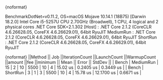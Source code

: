 {noformat}

BenchmarkDotNet=v0.11.2, OS=macOS Mojave 10.14.1 (18B75) [Darwin 18.2.0]
Intel Core i5-5257U CPU 2.70GHz (Broadwell), 1 CPU, 4 logical and 2 physical cores
.NET Core SDK=2.1.302
  [Host]    : .NET Core 2.1.2 (CoreCLR 4.6.26628.05, CoreFX 4.6.26629.01), 64bit RyuJIT
  MediumRun : .NET Core 2.1.2 (CoreCLR 4.6.26628.05, CoreFX 4.6.26629.01), 64bit RyuJIT
  ShortRun  : .NET Core 2.1.2 (CoreCLR 4.6.26628.05, CoreFX 4.6.26629.01), 64bit RyuJIT


{noformat}
||Method ||      Job ||IterationCount ||LaunchCount ||WarmupCount ||amount ||fee ||minimum ||    Mean ||     Error ||   StdDev ||
|  Bench | MediumRun |             15 |           2 |          10 |   5500 |  10 |       4 | 15.02 us |  0.2405 us | 0.3449 us |
|  Bench |  ShortRun |              3 |           1 |           3 |   5500 |  10 |       4 | 15.78 us | 12.1700 us | 0.6671 us |
